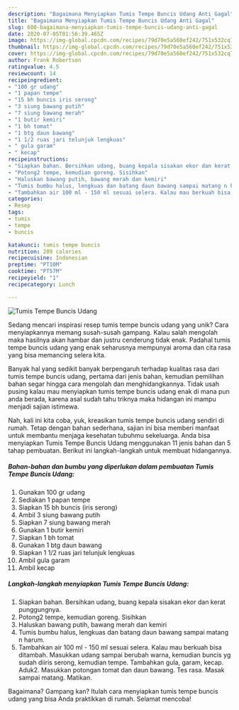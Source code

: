 ```yaml
---
description: "Bagaimana Menyiapkan Tumis Tempe Buncis Udang Anti Gagal"
title: "Bagaimana Menyiapkan Tumis Tempe Buncis Udang Anti Gagal"
slug: 600-bagaimana-menyiapkan-tumis-tempe-buncis-udang-anti-gagal
date: 2020-07-05T01:56:39.465Z
image: https://img-global.cpcdn.com/recipes/79d70e5a560ef242/751x532cq70/tumis-tempe-buncis-udang-foto-resep-utama.jpg
thumbnail: https://img-global.cpcdn.com/recipes/79d70e5a560ef242/751x532cq70/tumis-tempe-buncis-udang-foto-resep-utama.jpg
cover: https://img-global.cpcdn.com/recipes/79d70e5a560ef242/751x532cq70/tumis-tempe-buncis-udang-foto-resep-utama.jpg
author: Frank Robertson
ratingvalue: 4.5
reviewcount: 14
recipeingredient:
- "100 gr udang"
- "1 papan tempe"
- "15 bh buncis iris serong"
- "3 siung bawang putih"
- "7 siung bawang merah"
- "1 butir kemiri"
- "1 bh tomat"
- "1 btg daun bawang"
- "1 1/2 ruas jari telunjuk lengkuas"
- " gula garam"
- " kecap"
recipeinstructions:
- "Siapkan bahan. Bersihkan udang, buang kepala sisakan ekor dan kerat punggungnya."
- "Potong2 tempe, kemudian goreng. Sisihkan"
- "Haluskan bawang putih, bawang merah dan kemiri"
- "Tumis bumbu halus, lengkuas dan batang daun bawang sampai matang n harum."
- "Tambahkan air 100 ml - 150 ml sesuai selera. Kalau mau berkuah bisa ditambah. Masukkan udang sampai berubah warna, kemudian buncis yg sudah diiris serong, kemudian tempe. Tambahkan gula, garam, kecap. Aduk2. Masukkan potongan tomat dan daun bawang. Tes rasa. Masak sampai matang. Matikan."
categories:
- Resep
tags:
- tumis
- tempe
- buncis

katakunci: tumis tempe buncis 
nutrition: 289 calories
recipecuisine: Indonesian
preptime: "PT10M"
cooktime: "PT57M"
recipeyield: "1"
recipecategory: Lunch

---
```



![Tumis Tempe Buncis Udang](https://img-global.cpcdn.com/recipes/79d70e5a560ef242/751x532cq70/tumis-tempe-buncis-udang-foto-resep-utama.jpg)

Sedang mencari inspirasi resep tumis tempe buncis udang yang unik? Cara menyiapkannya memang susah-susah gampang. Kalau salah mengolah maka hasilnya akan hambar dan justru cenderung tidak enak. Padahal tumis tempe buncis udang yang enak seharusnya mempunyai aroma dan cita rasa yang bisa memancing selera kita.



Banyak hal yang sedikit banyak berpengaruh terhadap kualitas rasa dari tumis tempe buncis udang, pertama dari jenis bahan, kemudian pemilihan bahan segar hingga cara mengolah dan menghidangkannya. Tidak usah pusing kalau mau menyiapkan tumis tempe buncis udang enak di mana pun anda berada, karena asal sudah tahu triknya maka hidangan ini mampu menjadi sajian istimewa.


Nah, kali ini kita coba, yuk, kreasikan tumis tempe buncis udang sendiri di rumah. Tetap dengan bahan sederhana, sajian ini bisa memberi manfaat untuk membantu menjaga kesehatan tubuhmu sekeluarga. Anda bisa menyiapkan Tumis Tempe Buncis Udang menggunakan 11 jenis bahan dan 5 tahap pembuatan. Berikut ini langkah-langkah untuk membuat hidangannya.

<!--inarticleads1-->

##### Bahan-bahan dan bumbu yang diperlukan dalam pembuatan Tumis Tempe Buncis Udang:

1. Gunakan 100 gr udang
1. Sediakan 1 papan tempe
1. Siapkan 15 bh buncis (iris serong)
1. Ambil 3 siung bawang putih
1. Siapkan 7 siung bawang merah
1. Gunakan 1 butir kemiri
1. Siapkan 1 bh tomat
1. Gunakan 1 btg daun bawang
1. Siapkan 1 1/2 ruas jari telunjuk lengkuas
1. Ambil  gula garam
1. Ambil  kecap




<!--inarticleads2-->

##### Langkah-langkah menyiapkan Tumis Tempe Buncis Udang:

1. Siapkan bahan. Bersihkan udang, buang kepala sisakan ekor dan kerat punggungnya.
1. Potong2 tempe, kemudian goreng. Sisihkan
1. Haluskan bawang putih, bawang merah dan kemiri
1. Tumis bumbu halus, lengkuas dan batang daun bawang sampai matang n harum.
1. Tambahkan air 100 ml - 150 ml sesuai selera. Kalau mau berkuah bisa ditambah. Masukkan udang sampai berubah warna, kemudian buncis yg sudah diiris serong, kemudian tempe. Tambahkan gula, garam, kecap. Aduk2. Masukkan potongan tomat dan daun bawang. Tes rasa. Masak sampai matang. Matikan.




Bagaimana? Gampang kan? Itulah cara menyiapkan tumis tempe buncis udang yang bisa Anda praktikkan di rumah. Selamat mencoba!
